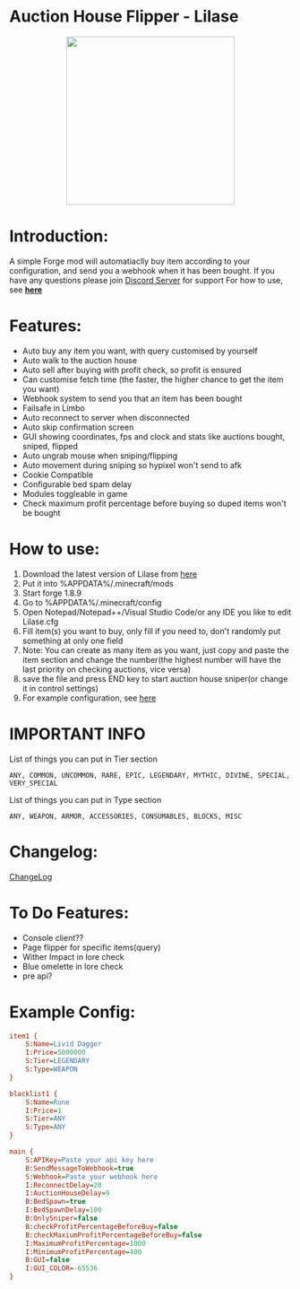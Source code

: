 <h1> Auction House Flipper - Lilase</h1>
<div style="text-align: center;">
<img align="center" src="https://cdn.discordapp.com/attachments/842014909264953354/1082373275038003210/lilase.png" width="300" />
</div>

# Introduction:
A simple Forge mod will automatiaclly buy item according to your configuration, and send you a webhook when it has been bought.
If you have any questions please join [Discord Server](https://night0721.me/discord) for support
For how to use, see **[here](https://github.com/night0721/lilase#how-to-use)**

# Features:
- Auto buy any item you want, with query customised by yourself
- Auto walk to the auction house
- Auto sell after buying with profit check, so profit is ensured
- Can customise fetch time (the faster, the higher chance to get the item you want)
- Webhook system to send you that an item has been bought
- Failsafe in Limbo
- Auto reconnect to server when disconnected
- Auto skip confirmation screen
- GUI showing coordinates, fps and clock and stats like auctions bought, sniped, flipped
- Auto ungrab mouse when sniping/flipping
- Auto movement during sniping so hypixel won't send to afk
- Cookie Compatible
- Configurable bed spam delay
- Modules toggleable in game
- Check maximum profit percentage before buying so duped items won't be bought

# How to use:
1. Download the latest version of Lilase from [here](https://github.com/night0721/Lilase/releases)
2. Put it into %APPDATA%/.minecraft/mods
3. Start forge 1.8.9
4. Go to %APPDATA%/.minecraft/config
5. Open Notepad/Notepad++/Visual Studio Code/or any IDE you like to edit Lilase.cfg
6. Fill item(s) you want to buy, only fill if you need to, don't randomly put something at only one field
7. Note: You can create as many item as you want, just copy and paste the item section and change the number(the highest number will have the last priority on checking auctions, vice versa)
8. save the file and press END key to start auction house sniper(or change it in control settings)
9. For example configuration, see [here](https://github.com/night0721/Lilase#example-config)

# **IMPORTANT INFO**

List of things you can put in Tier section
```
ANY, COMMON, UNCOMMON, RARE, EPIC, LEGENDARY, MYTHIC, DIVINE, SPECIAL, VERY_SPECIAL
```
List of things you can put in Type section
```
ANY, WEAPON, ARMOR, ACCESSORIES, CONSUMABLES, BLOCKS, MISC
```
# Changelog:
[ChangeLog](https://github.com/night0721/Lilase/blob/master/.github/CHANGELOG.md)
     
# To Do Features:
- Console client??
- Page flipper for specific items(query)
- Wither Impact in lore check
- Blue omelette in lore check
- pre api?

# Example Config:
```cfg
item1 {
    S:Name=Livid Dagger
    I:Price=5000000
    S:Tier=LEGENDARY
    S:Type=WEAPON
}

blacklist1 {
    S:Name=Rune
    I:Price=1
    S:Tier=ANY
    S:Type=ANY
}

main {
    S:APIKey=Paste your api key here
    B:SendMessageToWebhook=true
    S:Webhook=Paste your webhook here
    I:ReconnectDelay=20
    I:AuctionHouseDelay=9
    B:BedSpawn=true
    I:BedSpawnDelay=100
    B:OnlySniper=false
    B:checkProfitPercentageBeforeBuy=false
    B:checkMaxiumProfitPercentageBeforeBuy=false
    I:MaximumProfitPercentage=1000
    I:MinimumProfitPercentage=400
    B:GUI=false
    I:GUI_COLOR=-65536
}

```